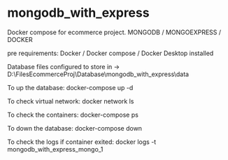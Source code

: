 # mongodb_with_express
Docker compose for ecommerce project. MONGODB / MONGOEXPRESS / DOCKER


pre requirements:
Docker / Docker compose / Docker Desktop installed

Database files configured to store in -> D:\FilesEcommerceProj\Database\mongodb_with_express\data

To up the database:
docker-compose up -d

To check virtual network:
docker network ls

To check the containers:
docker-compose ps

To down the database:
docker-compose down


To check the logs if container exited:
docker logs -t mongodb_with_express_mongo_1